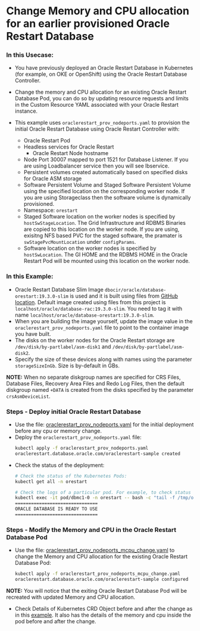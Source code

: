# Change Memory and CPU allocation for an earlier provisioned Oracle Restart Database

### In this Usecase:
* You have previously deployed an Oracle Restart Database in Kubernetes (for example, on OKE or OpenShift) using the Oracle Restart Database Controller.
* Change the memory and CPU allocation for an existing Oracle Restart Database Pod, you can do so by updating resource requests and limits in the Custom Resource YAML associated with your Oracle Restart instance.
* This example uses `oraclerestart_prov_nodeports.yaml` to provision the initial Oracle Restart Database using Oracle Restart Controller with:

  * Oracle Restart Pod
  * Headless services for Oracle Restart
    * Oracle Restart Node hostname
  * Node Port 30007 mapped to port 1521 for Database Listener. If you are using Loadbalancer service then you will see lbservice.
  * Persistent volumes created automatically based on specified disks for Oracle ASM storage
  * Software Persistent Volume and Staged Software Persistent Volume using the specified location on the corresponding worker node. If you are using Storageclass then the software volume is dynamically provisioned.
  * Namespace: `orestart`
  * Staged Software location on the worker nodes is specified by `hostSwStageLocation`. The Grid Infrastructure and RDBMS Binaries are copied to this location on the worker node. If you are using, exisitng NFS based PVC for the staged software, the pramater is `swStagePvcMountLocation` under `configParams`.
  * Software location on the worker nodes is specified by `hostSwLocation`. The GI HOME and the RDBMS HOME in the Oracle Restart Pod will be mounted using this location on the worker node.


### In this Example: 
  * Oracle Restart Database Slim Image `dbocir/oracle/database-orestart:19.3.0-slim` is used and it is built using files from [GitHub location](https://github.com/oracle/docker-images/tree/main/OracleDatabase/RAC/OracleRealApplicationClusters#building-oracle-rac-database-container-slim-image). Default image created using files from this project is `localhost/oracle/database-rac:19.3.0-slim`. You need to tag it with name `localhost/oracle/database-orestart:19.3.0-slim`. 
  * When you are building the image yourself, update the image value in the `oraclerestart_prov_nodeports.yaml` file to point to the container image you have built. 
  * The disks on the worker nodes for the Oracle Restart storage are `/dev/disk/by-partlabel/asm-disk1` and `/dev/disk/by-partlabel/asm-disk2`. 
  * Specify the size of these devices along with names using the parameter `storageSizeInGb`. Size is by-default in GBs.

**NOTE:** When no separate diskgroup names are specified for CRS Files, Database Files, Recovery Area Files and Redo Log Files, then the default diskgroup named `+DATA` is created from the disks specified by the parameter `crsAsmDeviceList`.

### Steps - Deploy initial Oracle Restart Database 
* Use the file: [oraclerestart_prov_nodeports.yaml](./oraclerestart_prov_nodeports.yaml) for the initial deployment before any cpu or memory change.
* Deploy the `oraclerestart_prov_nodeports.yaml` file:
    ```sh
    kubectl apply -f oraclerestart_prov_nodeports.yaml
    oraclerestart.database.oracle.com/oraclerestart-sample created
    ```
* Check the status of the deployment:
    ```sh
    # Check the status of the Kubernetes Pods:    
    kubectl get all -n orestart

    # Check the logs of a particular pod. For example, to check status of pod "dbmc1-0":    
    kubectl exec -it pod/dbmc1-0 -n orestart -- bash -c "tail -f /tmp/orod/oracle_db_setup.log"
    ===============================
    ORACLE DATABASE IS READY TO USE
    ===============================
    ```

### Steps - Modify the Memory and CPU in the Oracle Restart Database Pod
* Use the file: [oraclerestart_prov_nodeports_mcpu_change.yaml](./oraclerestart_prov_nodeports_mcpu_change.yaml) to change the Memory and CPU allocation for the existing Oracle Restart Database Pod:
    ```sh
    kubectl apply -f oraclerestart_prov_nodeports_mcpu_change.yaml
    oraclerestart.database.oracle.com/oraclerestart-sample configured
    ```
  
**NOTE:**  You will notice that the exiting Oracle Restart Database Pod will be recreated with updated Memory and CPU allocation.

* Check Details of Kubernetes CRD Object before and after the change as in this [example](./oraclerestart_prov_nodeports_mcpu_change.txt). It also has the details of the memory and cpu inside the pod before and after the change.
